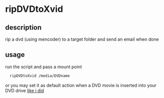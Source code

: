 # ripDVDtoXvid

## description
rip a dvd (using mencoder) to a target folder and send an email when done

## usage
run the script and pass a mount point 
```bash
  ripDVDtoXvid /media/DVDname
```

or you may set it as default action when a DVD movie is inserted into your DVD drive [like i did](http://gpunktschmitz.de/linux-mint-ubuntu/689-bash-script-to-rip-a-dvd-to-xvid-auto-rip-when-insert-media-gnome)
